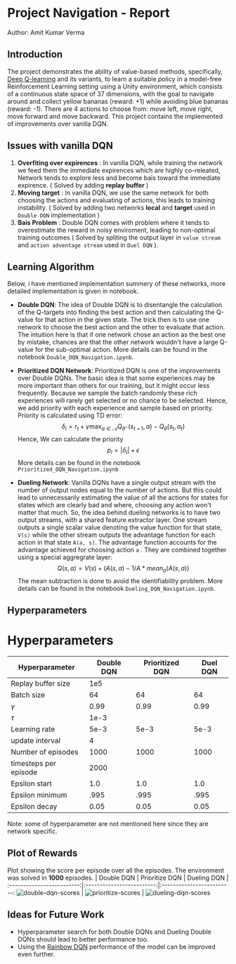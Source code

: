 # Project Navigation - Report
Author: Amit Kumar Verma

## Introduction
The project demonstrates the ability of value-based methods, specifically, [Deep Q-learning](https://storage.googleapis.com/deepmind-media/dqn/DQNNaturePaper.pdf) and its variants, to learn a suitable policy in a model-free Reinforcement Learning setting using a Unity environment, which consists of a continuous state space of 37 dimensions, with the goal to navigate around and collect yellow bananas (reward: +1) while avoiding blue bananas (reward: -1). There are 4 actions to choose from: move left, move right, move forward and move backward. 
This project contains the implemented of improvements over vanilla DQN. 

## Issues with vanilla DQN
1. **Overfiting over expirences** : In vanilla DQN, while training the network we feed them the immediate expirences which are highly co-releated, Network tends to explore less and become bais toward the immediate expirence. ( Solved by adding **replay buffer** )
2. **Moving target** : In vanilla DQN, we use the same network for both choosing the actions and evaluating of actions, this leads to training instability. ( Solved by adding two networks **local** and **target** used in `Double DQN` implementation )
3. **Bais Problem** : Double DQN comes with problem where it tends to overestimate the reward in noisy enviroment, leading to non-optimal training outcomes ( Solved by spliting the output layer in `value stream` and `action adventage stream` used in `Duel DQN` ).

## Learning Algorithm
Below, i have mentioned implementation summery of these networks, more detailed implementation is given in notebook.

- **Double DQN**: The idea of Double DQN is to disentangle the calculation of the Q-targets into finding the best action and then calculating the Q-value for that action in the given state. The trick then is to use one network to choose the best action and the other to evaluate that action. The intuition here is that if one network chose an action as the best one by mistake, chances are that the other network wouldn't have a large Q-value for the sub-optimal action. More details can be found in the notebook `Double_DQN_Navigation.ipynb`.

- **Prioritized DQN Network**: Prioritized DQN is one of the improvements over Double DQNs. The basic idea is that some experiences may be more important than others for our training, but it might occur less frequently. Because we sample the batch randomly these rich experiences will rarely get selected or no chance to be selected. Hence, we add priority with each experience and sample based on priority. Priority is calculated using TD error:
$$\delta_i = r_t + \gamma \max_{a \in \mathcal{A}} Q_{\theta^-}(s_{t+1},a) - Q_\theta(s_t,a_t)$$
Hence, We can calculate the priority  
$$p_i = | \delta_i | + \epsilon$$
More details can be found in the notebook `Prioritized_DQN_Navigation.ipynb`

- **Dueling Network**: Vanilla DQNs have a single output stream with the number of output nodes equal to the number of actions. But this could lead to unnecessarily estimating the value of all the actions for states for states which are clearly bad and where, choosing any action won't matter that much. So, the idea behind dueling networks is to have two output streams, with a shared feature extractor layer. One stream outputs a single scalar value denoting the value function for that state, `V(s)` while the other stream outputs the advantage function for each action in that state `A(a, s)`. The advantage function accounts for the advantage achieved for choosing action `a` . They are combined together using a special aggregrate layer:
$$ Q (s, a) = V(s) + (A(s, a) - 1/A * mean_a (A (s, a))$$
The mean subtraction is done to avoid the identifiability problem. More details can be found in the notebook `Dueling_DQN_Navigation.ipynb`.

## Hyperparameters

# Hyperparameters

| Hyperparameter        | Double DQN | Prioritized DQN | Duel DQN |
|-----------------------|------------|-----------------|----------|
| Replay buffer size    |  1e5       |                 |          |
| Batch size            |  64        | 64              |  64      |
| $\gamma$              |  0.99      | 0.99            |  0.99    |
| $\tau$                |  1e-3      |                 |          |
| Learning rate         |  5e-3      | 5e-3            |  5e-3    |
| update interval       |  4         |                 |          |
| Number of episodes    |  1000      | 1000            |  1000    |
| timesteps per episode |  2000      |                 |          |
| Epsilon start         |  1.0       | 1.0             |  1.0     |
| Epsilon minimum       |  .995      | .995            |  .995    |
| Epsilon decay         |  0.05      | 0.05            |  0.05    |

Note: some of hyperparameter are not mentioned here since they are network specific.

## Plot of Rewards
Plot showing the score per episode over all the episodes. The environment was solved in **1000** episodes.
| Double DQN | Prioritize DQN | Dueling DQN |
:-------------------------:|:-------------------------:|:-------------------------:
![double-dqn-scores](./results/double_dqn_result.png) |  ![prioritize-scores](./results/prioritize_dqn_result.png) | ![dueling-dqn-scores](./results/duel_dqn_result.png) 

## Ideas for Future Work
- Hyperparameter search for both Double DQNs and Dueling Double DQNs should lead to better performance too.
- Using the [Rainbow DQN](https://arxiv.org/abs/1710.02298) performance of the model can be improved even further.
